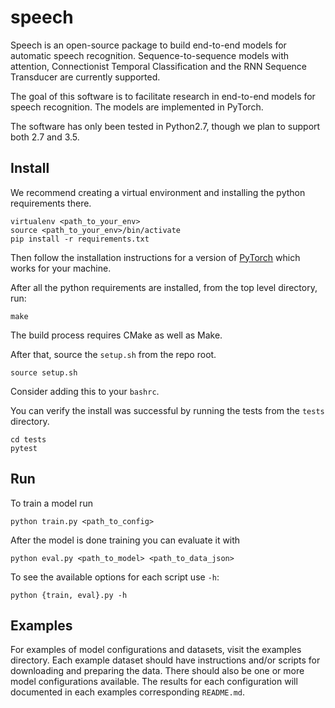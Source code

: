 # speech

Speech is an open-source package to build end-to-end models for automatic
speech recognition. Sequence-to-sequence models with attention,
Connectionist Temporal Classification and the RNN Sequence Transducer
are currently supported.

The goal of this software is to facilitate research in end-to-end models for
speech recognition. The models are implemented in PyTorch.

The software has only been tested in Python2.7, though we plan to support both
2.7 and 3.5.

## Install

We recommend creating a virtual environment and installing the python
requirements there.

```
virtualenv <path_to_your_env>
source <path_to_your_env>/bin/activate
pip install -r requirements.txt
```

Then follow the installation instructions for a version of
[PyTorch](http://pytorch.org/) which works for your machine.

After all the python requirements are installed, from the top level directory,
run:

```
make
```

The build process requires CMake as well as Make.

After that, source the `setup.sh` from the repo root.

```
source setup.sh
```

Consider adding this to your `bashrc`.

You can verify the install was successful by running the
tests from the `tests` directory.

```
cd tests
pytest
```

## Run 

To train a model run
```
python train.py <path_to_config>
```

After the model is done training you can evaluate it with

```
python eval.py <path_to_model> <path_to_data_json>
```

To see the available options for each script use `-h`: 

```
python {train, eval}.py -h
```

## Examples

For examples of model configurations and datasets, visit the examples
directory. Each example dataset should have instructions and/or scripts for
downloading and preparing the data. There should also be one or more model
configurations available. The results for each configuration will documented in
each examples corresponding `README.md`.
